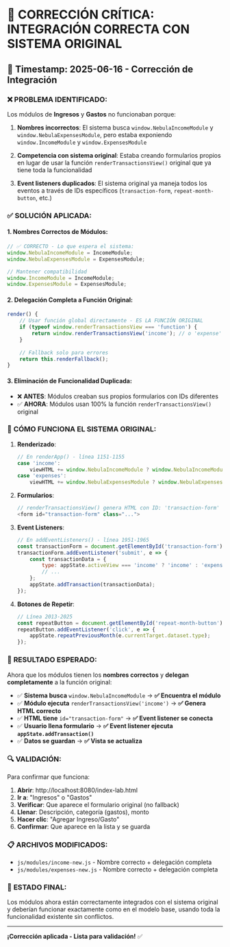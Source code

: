 # 🔧 CORRECCIÓN CRÍTICA: INTEGRACIÓN CORRECTA CON SISTEMA ORIGINAL

## 📅 Timestamp: 2025-06-16 - Corrección de Integración

### ❌ **PROBLEMA IDENTIFICADO**:

Los módulos de **Ingresos** y **Gastos** no funcionaban porque:

1. **Nombres incorrectos**: El sistema busca `window.NebulaIncomeModule` y `window.NebulaExpensesModule`, pero estaba exponiendo `window.IncomeModule` y `window.ExpensesModule`

2. **Competencia con sistema original**: Estaba creando formularios propios en lugar de usar la función `renderTransactionsView()` original que ya tiene toda la funcionalidad

3. **Event listeners duplicados**: El sistema original ya maneja todos los eventos a través de IDs específicos (`transaction-form`, `repeat-month-button`, etc.)

### ✅ **SOLUCIÓN APLICADA**:

#### 1. **Nombres Correctos de Módulos**:
```javascript
// ✅ CORRECTO - Lo que espera el sistema:
window.NebulaIncomeModule = IncomeModule;
window.NebulaExpensesModule = ExpensesModule;

// Mantener compatibilidad
window.IncomeModule = IncomeModule;
window.ExpensesModule = ExpensesModule;
```

#### 2. **Delegación Completa a Función Original**:
```javascript
render() {
    // Usar función global directamente - ES LA FUNCIÓN ORIGINAL
    if (typeof window.renderTransactionsView === 'function') {
        return window.renderTransactionsView('income'); // o 'expense'
    }
    
    // Fallback solo para errores
    return this.renderFallback();
}
```

#### 3. **Eliminación de Funcionalidad Duplicada**:
- ❌ **ANTES**: Módulos creaban sus propios formularios con IDs diferentes
- ✅ **AHORA**: Módulos usan 100% la función `renderTransactionsView()` original

### 🔄 **CÓMO FUNCIONA EL SISTEMA ORIGINAL**:

1. **Renderizado**:
   ```javascript
   // En renderApp() - línea 1151-1155
   case 'income': 
       viewHTML += window.NebulaIncomeModule ? window.NebulaIncomeModule.render() : renderTransactionsView('income'); 
   case 'expenses': 
       viewHTML += window.NebulaExpensesModule ? window.NebulaExpensesModule.render() : renderTransactionsView('expense');
   ```

2. **Formularios**:
   ```javascript
   // renderTransactionsView() genera HTML con ID: 'transaction-form'
   <form id="transaction-form" class="...">
   ```

3. **Event Listeners**:
   ```javascript
   // En addEventListeners() - línea 1951-1965
   const transactionForm = document.getElementById('transaction-form');
   transactionForm.addEventListener('submit', e => {
       const transactionData = {
           type: appState.activeView === 'income' ? 'income' : 'expense',
           // ...
       };
       appState.addTransaction(transactionData);
   });
   ```

4. **Botones de Repetir**:
   ```javascript
   // Línea 2013-2025
   const repeatButton = document.getElementById('repeat-month-button');
   repeatButton.addEventListener('click', e => {
       appState.repeatPreviousMonth(e.currentTarget.dataset.type);
   });
   ```

### 🎯 **RESULTADO ESPERADO**:

Ahora que los módulos tienen los **nombres correctos** y **delegan completamente** a la función original:

- ✅ **Sistema busca** `window.NebulaIncomeModule` → **✅ Encuentra el módulo**
- ✅ **Módulo ejecuta** `renderTransactionsView('income')` → **✅ Genera HTML correcto**
- ✅ **HTML tiene** `id="transaction-form"` → **✅ Event listener se conecta**
- ✅ **Usuario llena formulario** → **✅ Event listener ejecuta `appState.addTransaction()`**
- ✅ **Datos se guardan** → **✅ Vista se actualiza**

### 🔍 **VALIDACIÓN**:

Para confirmar que funciona:

1. **Abrir**: http://localhost:8080/index-lab.html
2. **Ir a**: "Ingresos" o "Gastos"
3. **Verificar**: Que aparece el formulario original (no fallback)
4. **Llenar**: Descripción, categoría (gastos), monto
5. **Hacer clic**: "Agregar Ingreso/Gasto"
6. **Confirmar**: Que aparece en la lista y se guarda

### 📋 **ARCHIVOS MODIFICADOS**:

- `js/modules/income-new.js` - Nombre correcto + delegación completa
- `js/modules/expenses-new.js` - Nombre correcto + delegación completa

### 🎉 **ESTADO FINAL**:

Los módulos ahora están correctamente integrados con el sistema original y deberían funcionar exactamente como en el modelo base, usando toda la funcionalidad existente sin conflictos.

---
**¡Corrección aplicada - Lista para validación!** ✅
